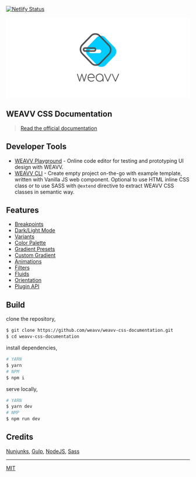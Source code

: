 [![Netlify Status](https://api.netlify.com/api/v1/badges/4d4d57c5-8541-48ee-9112-5d688cf85d7e/deploy-status)](https://app.netlify.com/sites/weavvcss/deploys)

![image](images/github/banner.png)

## WEAVV CSS Documentation

> [Read the official documentation](https://weavvcss.netlify.app)

## Developer Tools

- [WEAVV Playground](https://weavvcss.netlify.app/playground) - Online code editor for testing and prototyping UI design with WEAVV.
- [WEAVV CLI](https://www.npmjs.com/package/weavv-cli) - Create empty project on-the-go with example template, written with Vanilla JS web component. Optional to use HTML inline CSS class or to use SASS with `@extend` directive to extract WEAVV CSS classes in semantic way.

## Features

- [Breakpoints](https://weavvcss.netlify.app/responsive-utilities/)
- [Dark/Light Mode](https://weavvcss.netlify.app/getting-started-themes/)
- [Variants](https://weavvcss.netlify.app/pseudo-class-variants/)
- [Color Palette](https://weavvcss.netlify.app/getting-started-palette/)
- [Gradient Presets](https://weavvcss.netlify.app/getting-started-gradient/)
- [Custom Gradient](https://weavvcss.netlify.app/background-gradient/)
- [Animations](https://weavvcss.netlify.app/getting-started-animations/)
- [Filters](https://weavvcss.netlify.app/getting-started-filters/)
- [Fluids](https://weavvcss.netlify.app/getting-started-fluids/)
- [Orientation](https://weavvcss.netlify.app/getting-started-orientation)
- [Plugin API](https://weavvcss.netlify.app/plugin-api/)

## Build

clone the repository,

```bash
$ git clone https://github.com/weavv/weavv-css-documentation.git
$ cd weavv-css-documentation
```

install dependencies,

```bash
# YARN
$ yarn
# NPM
$ npm i
```

serve locally,

```bash
# YARN
$ yarn dev
# NMP
$ npm run dev
```

## Credits

[Nunjunks](https://mozilla.github.io/nunjucks/), [Gulp](https://gulpjs.com/), [NodeJS](https://nodejs.org/), [Sass](https://sass-lang.com/)

---

[MIT](https://github.com/weavv/weavv-css/blob/master/LICENSE)
